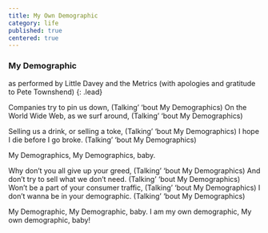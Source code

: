 ```yaml
---
title: My Own Demographic
category: life
published: true
centered: true
---
```


### My Demographic

as performed by Little Davey and the Metrics
(with apologies and gratitude to Pete Townshend)
{: .lead}

Companies try to pin us down,
(Talking’ ‘bout My Demographics)
On the World Wide Web, as we surf around,
(Talking’ ‘bout My Demographics)

Selling us a drink, or selling a toke,
(Talking’ ‘bout My Demographics)
I hope I die before I go broke.
(Talking’ ‘bout My Demographics)

My Demographics,
My Demographics, baby.

Why don’t you all give up your greed,
(Talking’ ‘bout My Demographics)
And don’t try to sell what we don’t need.
(Talking’ ‘bout My Demographics)
Won’t be a part of your consumer traffic,
(Talking’ ‘bout My Demographics)
I don’t wanna be in your demographic.
(Talking’ ‘bout My Demographics)

My Demographic,
My Demographic, baby.
I am my own demographic,
My own demographic, baby!
